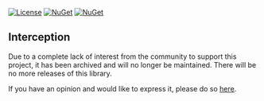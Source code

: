 [![License](https://img.shields.io/badge/license-apache%202.0-60C060.svg)](https://github.com/unitycontainer/interception/blob/master/LICENSE)
[![NuGet](https://img.shields.io/nuget/dt/Unity.Interception.svg)](https://www.nuget.org/packages/Unity.Interception)
[![NuGet](https://img.shields.io/nuget/v/Unity.Interception.svg)](https://www.nuget.org/packages/Unity.Interception)

## Interception

Due to a complete lack of interest from the community to support this project, it has been archived and will no longer be maintained.
There will be no more releases of this library.

If you have an opinion and would like to express it, please do so [here](https://github.com/unitycontainer/unity/discussions/368).
